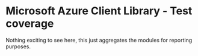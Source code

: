# Microsoft Azure Client Library - Test coverage
Nothing exciting to see here, this just aggregates the modules for reporting purposes.